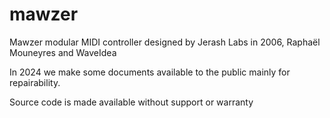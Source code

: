 # mawzer
Mawzer modular MIDI controller
designed by Jerash Labs in 2006, Raphaël Mouneyres and WaveIdea

In 2024 we make some documents available to the public mainly for repairability.

Source code is made available without support or warranty
